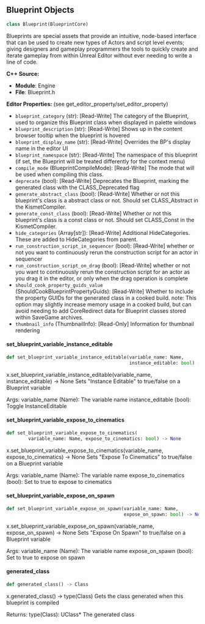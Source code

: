 ## Blueprint Objects

```python
class Blueprint(BlueprintCore)
```

Blueprints are special assets that provide an intuitive, node-based interface that can be used to create new types of Actors
and script level events; giving designers and gameplay programmers the tools to quickly create and iterate gameplay from
within Unreal Editor without ever needing to write a line of code.

**C++ Source:**

- **Module**: Engine
- **File**: Blueprint.h

**Editor Properties:** (see get_editor_property/set_editor_property)

- ``blueprint_category`` (str):  [Read-Write] The category of the Blueprint, used to organize this Blueprint class when displayed in palette windows
- ``blueprint_description`` (str):  [Read-Write] Shows up in the content browser tooltip when the blueprint is hovered
- ``blueprint_display_name`` (str):  [Read-Write] Overrides the BP's display name in the editor UI
- ``blueprint_namespace`` (str):  [Read-Write] The namespace of this blueprint (if set, the Blueprint will be treated differently for the context menu)
- ``compile_mode`` (BlueprintCompileMode):  [Read-Write] The mode that will be used when compiling this class.
- ``deprecate`` (bool):  [Read-Write] Deprecates the Blueprint, marking the generated class with the CLASS_Deprecated flag
- ``generate_abstract_class`` (bool):  [Read-Write] Whether or not this blueprint's class is a abstract class or not.  Should set CLASS_Abstract in the KismetCompiler.
- ``generate_const_class`` (bool):  [Read-Write] Whether or not this blueprint's class is a const class or not.  Should set CLASS_Const in the KismetCompiler.
- ``hide_categories`` (Array[str]):  [Read-Write] Additional HideCategories. These are added to HideCategories from parent.
- ``run_construction_script_in_sequencer`` (bool):  [Read-Write] whether or not you want to continuously rerun the construction script for an actor in sequencer
- ``run_construction_script_on_drag`` (bool):  [Read-Write] whether or not you want to continuously rerun the construction script for an actor as you drag it in the editor, or only when the drag operation is complete
- ``should_cook_property_guids_value`` (ShouldCookBlueprintPropertyGuids):  [Read-Write] Whether to include the property GUIDs for the generated class in a cooked build.
  note: This option may slightly increase memory usage in a cooked build, but can avoid needing to add CoreRedirect data for Blueprint classes stored within SaveGame archives.
- ``thumbnail_info`` (ThumbnailInfo):  [Read-Only] Information for thumbnail rendering

<a id="unreal.Blueprint.set_blueprint_variable_instance_editable"></a>

#### set_blueprint_variable_instance_editable

```python
def set_blueprint_variable_instance_editable(variable_name: Name,
                                             instance_editable: bool) -> None
```

x.set_blueprint_variable_instance_editable(variable_name, instance_editable) -> None
Sets "Instance Editable" to true/false on a Blueprint variable

Args:
    variable_name (Name): The variable name
    instance_editable (bool): Toggle InstanceEditable

<a id="unreal.Blueprint.set_blueprint_variable_expose_to_cinematics"></a>

#### set_blueprint_variable_expose_to_cinematics

```python
def set_blueprint_variable_expose_to_cinematics(
        variable_name: Name, expose_to_cinematics: bool) -> None
```

x.set_blueprint_variable_expose_to_cinematics(variable_name, expose_to_cinematics) -> None
Sets "Expose To Cinematics" to true/false on a Blueprint variable

Args:
    variable_name (Name): The variable name
    expose_to_cinematics (bool): Set to true to expose to cinematics

<a id="unreal.Blueprint.set_blueprint_variable_expose_on_spawn"></a>

#### set_blueprint_variable_expose_on_spawn

```python
def set_blueprint_variable_expose_on_spawn(variable_name: Name,
                                           expose_on_spawn: bool) -> None
```

x.set_blueprint_variable_expose_on_spawn(variable_name, expose_on_spawn) -> None
Sets "Expose On Spawn" to true/false on a Blueprint variable

Args:
    variable_name (Name): The variable name
    expose_on_spawn (bool): Set to true to expose on spawn

<a id="unreal.Blueprint.generated_class"></a>

#### generated_class

```python
def generated_class() -> Class
```

x.generated_class() -> type(Class)
Gets the class generated when this blueprint is compiled

Returns:
    type(Class): UClass*                      The generated class

<a id="unreal.UserWidgetBlueprint"></a>